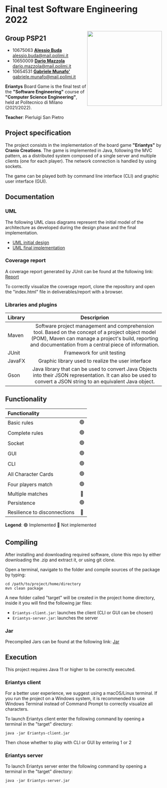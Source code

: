 # Final test Software Engineering 2022

<img src="https://www.craniocreations.it/wp-content/uploads/2021/06/Eriantys_scatolaFrontombra-600x600.png" width=240px height=240px align="right" alt=""/>

## Group PSP21

- 10675063    [**Alessio Buda**](https://github.com/alessio-buda) <br>alessio.buda@mail.polimi.it
- 10650009    [**Dario Mazzola**](https://github.com/DarioMazzola) <br>dario.mazzola@mail.polimi.it
- 10654531    [**Gabriele Munafo'**](https://github.com/GabrieleMunafo) <br>gabriele.munafo@mail.polimi.it

**Eriantys** Board Game is the final test of the **"Software Engineering"** course of **"Computer Science Engineering"**, held at Politecnico di Milano (2021/2022).

**Teacher**: Pierluigi San Pietro

## Project specification 

The project consists in the implementation of the board game **"Eriantys"** by **Cranio Creations**. The game is implemented in Java, following the MVC pattern, as a distributed system composed of a single server and multiple clients (one for each player). The network connection is handled by using sockets.

The game can be played both by command line interface (CLI) and graphic user interface (GUI).

## Documentation

### UML

The following UML class diagrams represent the initial model of the architecture as developed during the design phase and the final implementation.

- [UML initial design](https://github.com/DarioMazzola/ing-sw-2022-Buda-Mazzola-Munafo/blob/main/deliverables/UML_initial_design.png)
- [UML final implementation](https://github.com/DarioMazzola/ing-sw-2022-Buda-Mazzola-Munafo/blob/main/deliverables/UML_final_implementation.png)

### Coverage report

A coverage report generated by JUnit can be found at the following link: [Report](https://github.com/DarioMazzola/ing-sw-2022-Buda-Mazzola-Munafo/tree/main/deliverables/report)

To correctly visualize the coverage report, clone the repository and open the "index.html" file in deliverables/report with a browser.

### Libraries and plugins

| Library |                                                                                                  Descriprion                                                                                                   |
|:--------|:--------------------------------------------------------------------------------------------------------------------------------------------------------------------------------------------------------------:|
| Maven   | Software project management and comprehension tool. Based on the concept of a project object model (POM), Maven can manage a project's build, reporting and documentation from a central piece of information. |
| JUnit   |                                                                                           Framework for unit testing                                                                                           |
| JavaFX  |                                                                               Graphic library used to realize the user interface                                                                               |
| Gson    |                   Java library that can be used to convert Java Objects into their JSON representation. It can also be used to convert a JSON string to an equivalent Java object.                   |


## Functionality

| Functionality                |     |
|:-----------------------------|:---:|
| Basic rules                  | 🟢  |
| Complete rules               | 🟢  |
| Socket                       | 🟢  |
| GUI                          | 🟢  |
| CLI                          | 🟢  |
| All Character Cards          | 🟢  |
| Four players match           | 🟢  |
| Multiple matches             | 🔴  |
| Persistence                  | 🟢  |
| Resilience to disconnections | 🔴  |

**Legend**: 🟢 Implemented   🔴 Not implemented

## Compiling 

After installing and downloading required software, clone this repo by either downloading the .zip and extract it, or using git clone.

Open a terminal, navigate to the folder and compile sources of the package by typing:

```
cd /path/to/project/home/directory
mvn clean package
```

A new folder called "target" will be created in the project home directory, inside it you will find the following jar files:

- `Eriantys-client.jar`: launches the client (CLI or GUI can be chosen)
- `Eriantys-server.jar`: launches the server

### Jar

Precompiled Jars can be found at the following link: [Jar](https://github.com/DarioMazzola/ing-sw-2022-Buda-Mazzola-Munafo/tree/main/deliverables/jar)

## Execution

This project requires Java 11 or higher to be correctly executed.

### Eriantys client

For a better user experience, we suggest using a macOS/Linux terminal. If you run the project on a Windows system, it is recommended to use Windows Terminal instead of Command Prompt to correctly visualize all characters.

To launch Eriantys client enter the following command by opening a terminal in the "target" directory:

```
java -jar Eriantys-client.jar
```

Then chose whether to play with CLI or GUI by entering 1 or 2

### Eriantys server

To launch Eriantys server enter the following command by opening a terminal in the "target" directory:

```
java -jar Eriantys-server.jar
```